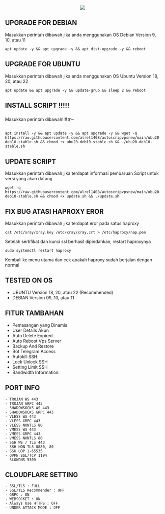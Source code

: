 <p align="center">
<img src="https://readme-typing-svg.herokuapp.com?color=%2336BCF7&center=true&vCenter=true&lines=S+C+R+I+P+T++V+A+L+L+++S+T+O+R+E+E" />
</p>

## UPGRADE FOR DEBIAN
Masukkan perintah dibawah jika anda menggunakan OS Debian Version 9, 10, atau 11
```
apt update -y && apt upgrade -y && apt dist-upgrade -y && reboot
```

##  UPGRADE FOR UBUNTU
Masukkan perintah dibawah jika anda menggunakan OS Ubuntu Version 18, 20, atau 22
```
apt update && apt upgrade -y && update-grub && sleep 2 && reboot
```


## INSTALL SCRIPT !!!!!
Masukkan perintah dibawah!!!!࿐
```
apt install -y && apt update -y && apt upgrade -y && wget -q https://raw.githubusercontent.com/alrel1408/autoscripvpsnew/main/ubu20-deb10-stable.sh && chmod +x ubu20-deb10-stable.sh && ./ubu20-deb10-stable.sh
```
## UPDATE SCRIPT
Masukkan perintah dibawah jika terdapat informasi pembaruan Script untuk versi yang akan datang
```
wget -q https://raw.githubusercontent.com/alrel1408/autoscripvpsnew/main/ubu20-deb10-stable.sh && chmod +x update.sh && ./update.sh
```
## FIX BUG ATASI HAPROXY EROR
Masukkan perintah dibawah jika terdapat eror pada satus haproxy
```
cat /etc/xray/xray.key /etc/xray/xray.crt > /etc/haproxy/hap.pem
```
Setelah sertifikat dan kunci ssl berhasil dipindahkan, restart haproxynya
```
sudo systemctl restart haproxy
```
Kembali ke menu utama dan cek apakah haproxy sudah berjalan dengan normal

## TESTED ON OS
- UBUNTU Version 18, 20, atau 22 (Recommended)
- DEBIAN Version 09, 10, atau 11

## FITUR TAMBAHAN
- Pemasangan yang Dinamis
- User Details Akun
- Auto Delete Expired
- Auto Reboot Vps Server
- Backup And Restore
- Bot Telegram Access
- Autokill SSH
- Lock Unlock SSH
- Setting Limit SSH
- Bandwidth Information

## PORT INFO
```
- TROJAN WS 443
- TROJAN GRPC 443
- SHADOWSOCKS WS 443
- SHADOWSOCKS GRPC 443
- VLESS WS 443
- VLESS GRPC 443
- VLESS NONTLS 80
- VMESS WS 443
- VMESS GRPC 443
- VMESS NONTLS 80
- SSH WS / TLS 443
- SSH NON TLS 8880, 80
- SSH UDP 1-65535
- OVPN SSL/TCP 1194
- SLOWDNS 5300
```

## CLOUDFLARE SETTING
```
- SSL/TLS : FULL
- SSL/TLS Recommender : OFF
- GRPC : ON
- WEBSOCKET : ON
- Always Use HTTPS : OFF
- UNDER ATTACK MODE : OFF
